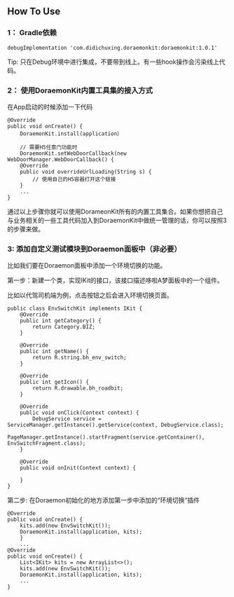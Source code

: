 ## How To Use

### 1： Gradle依赖

```
debugImplementation 'com.didichuxing.doraemonkit:doraemonkit:1.0.1'
```

Tip: 只在Debug环境中进行集成，不要带到线上。有一些hook操作会污染线上代码。

### 2： 使用DoraemonKit内置工具集的接入方式

在App启动的时候添加一下代码

```
@Override
public void onCreate() {
    DoraemonKit.install(application）

    // 需要H5任意门功能时
    DoraemonKit.setWebDoorCallback(new WebDoorManager.WebDoorCallback() {
    @Override
    public void overrideUrlLoading(String s) {
        // 使用自己的H5容器打开这个链接
    }
    ...
}
```

通过以上步骤你就可以使用DorameonKit所有的内置工具集合。如果你想把自己与业务相关的一些工具代码加入到DoraemonKit中做统一管理的话，你可以按照3的步骤来做。

### 3: 添加自定义测试模块到Doraemon面板中（非必要）

比如我们要在Doraemon面板中添加一个环境切换的功能。

第一步：新建一个类，实现IKit的接口，该接口描述哆啦A梦面板中的一个组件。

比如以代驾司机端为例，点击按钮之后会进入环境切换页面。

```
public class EnvSwitchKit implements IKit {
    @Override
    public int getCategory() {
        return Category.BIZ;
    }

    @Override
    public int getName() {
        return R.string.bh_env_switch;
    }

    @Override
    public int getIcon() {
        return R.drawable.bh_roadbit;
    }

    @Override
    public void onClick(Context context) {
        DebugService service = ServiceManager.getInstance().getService(context, DebugService.class);
        PageManager.getInstance().startFragment(service.getContainer(), EnvSwitchFragment.class);
    }

    @Override
    public void onInit(Context context) {

    }
}
```

第二步: 在Doraemon初始化的地方添加第一步中添加的“环境切换”插件

```
@Override
public void onCreate() {
    kits.add(new EnvSwitchKit());
    DoraemonKit.install(application, kits);
    }
    ...
@Override
public void onCreate() {
    List<IKit> kits = new ArrayList<>();
    kits.add(new EnvSwitchKit());
    DoraemonKit.install(application, kits);
    ...
}
```